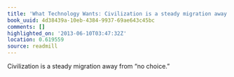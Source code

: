 ```yaml
---
title: 'What Technology Wants: Civilization is a steady migration away from “no choice.”'
book_uuid: 4d38439a-10eb-4384-9937-69ae643c45bc
comments: []
highlighted_on: '2013-06-10T03:47:32Z'
location: 0.619559
source: readmill
---
```


Civilization is a steady migration away from “no choice.”